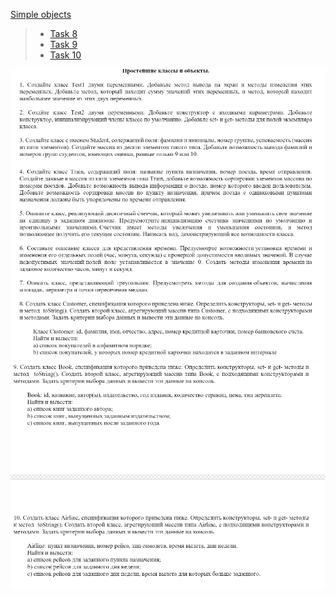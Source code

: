 [Simple objects](https://github.com/9bagel/epam_training/tree/master/src/com/epam/programming_with_classes/simple_objects)
>- [Task 8](https://github.com/9bagel/epam_training/tree/master/src/com/epam/programming_with_classes/simple_objects/customer)
>- [Task 9](https://github.com/9bagel/epam_training/tree/master/src/com/epam/programming_with_classes/simple_objects/book)
>- [Task 10](https://github.com/9bagel/epam_training/tree/master/src/com/epam/programming_with_classes/simple_objects/airline)

![Tasks](https://github.com/9bagel/epam_training/blob/master/src/com/epam/programming_with_classes/simple_objects/README.jpg)
![Tasks](https://github.com/9bagel/epam_training/blob/master/src/com/epam/programming_with_classes/simple_objects/README_2.jpg)
